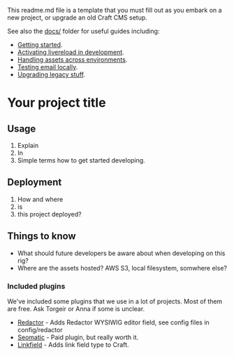 This readme.md file is a template that you must fill out as you embark on a new project, or upgrade an old Craft CMS setup.

See also the [docs/](docs) folder for useful guides including:

- [Getting started](docs/getting-started.md).
- [Activating livereload in development](docs/livereload.md).
- [Handling assets across environments](docs/assets.md).
- [Testing email locally](https://ryangjchandler.co.uk/posts/setup-mailhog-with-laravel-valet).
- [Upgrading legacy stuff](docs/upgrading-legacy-rig.md).

# Your project title

## Usage

1.  Explain
2.  In
3.  Simple terms how to get started developing.

## Deployment

1.  How and where
2.  is
3.  this project deployed?

## Things to know

- What should future developers be aware about when developing on this rig?
- Where are the assets hosted? AWS S3, local filesystem, somwhere else?

### Included plugins

We've included some plugins that we use in a lot of projects. Most of them are free. Ask Torgeir or Anna if some is unclear.

- [Redactor](https://plugins.craftcms.com/redactor) - Adds Redactor WYSIWIG editor field, see config files in config/redactor
- [Seomatic](https://plugins.craftcms.com/seomatic) - Paid plugin, but really worth it.
- [Linkfield](https://plugins.craftcms.com/typedlinkfield) - Adds link field type to Craft.
